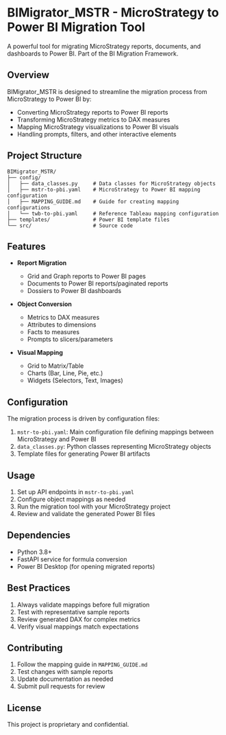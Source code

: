 # BIMigrator_MSTR - MicroStrategy to Power BI Migration Tool

A powerful tool for migrating MicroStrategy reports, documents, and dashboards to Power BI. Part of the BI Migration Framework.

## Overview

BIMigrator_MSTR is designed to streamline the migration process from MicroStrategy to Power BI by:
- Converting MicroStrategy reports to Power BI reports
- Transforming MicroStrategy metrics to DAX measures
- Mapping MicroStrategy visualizations to Power BI visuals
- Handling prompts, filters, and other interactive elements

## Project Structure

```
BIMigrator_MSTR/
├── config/
│   ├── data_classes.py     # Data classes for MicroStrategy objects
│   ├── mstr-to-pbi.yaml    # MicroStrategy to Power BI mapping configuration
│   ├── MAPPING_GUIDE.md    # Guide for creating mapping configurations
│   └── twb-to-pbi.yaml     # Reference Tableau mapping configuration
├── templates/              # Power BI template files
└── src/                    # Source code
```

## Features

- **Report Migration**
  - Grid and Graph reports to Power BI pages
  - Documents to Power BI reports/paginated reports
  - Dossiers to Power BI dashboards

- **Object Conversion**
  - Metrics to DAX measures
  - Attributes to dimensions
  - Facts to measures
  - Prompts to slicers/parameters

- **Visual Mapping**
  - Grid to Matrix/Table
  - Charts (Bar, Line, Pie, etc.)
  - Widgets (Selectors, Text, Images)

## Configuration

The migration process is driven by configuration files:

1. `mstr-to-pbi.yaml`: Main configuration file defining mappings between MicroStrategy and Power BI
2. `data_classes.py`: Python classes representing MicroStrategy objects
3. Template files for generating Power BI artifacts

## Usage

1. Set up API endpoints in `mstr-to-pbi.yaml`
2. Configure object mappings as needed
3. Run the migration tool with your MicroStrategy project
4. Review and validate the generated Power BI files

## Dependencies

- Python 3.8+
- FastAPI service for formula conversion
- Power BI Desktop (for opening migrated reports)

## Best Practices

1. Always validate mappings before full migration
2. Test with representative sample reports
3. Review generated DAX for complex metrics
4. Verify visual mappings match expectations

## Contributing

1. Follow the mapping guide in `MAPPING_GUIDE.md`
2. Test changes with sample reports
3. Update documentation as needed
4. Submit pull requests for review

## License

This project is proprietary and confidential.
